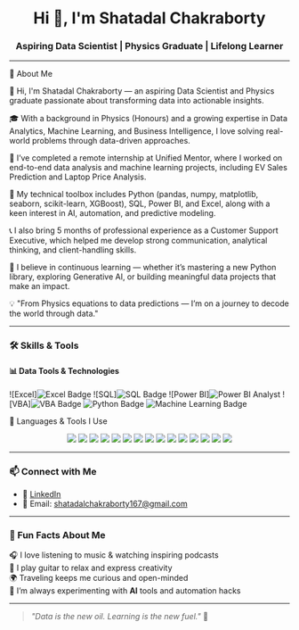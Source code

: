 <h1 align="center">Hi 👋, I'm Shatadal Chakraborty</h1>
<h3 align="center">Aspiring Data Scientist | Physics Graduate | Lifelong Learner</h3>

---

🚀 About Me

👋 Hi, I'm Shatadal Chakraborty — an aspiring Data Scientist and Physics graduate passionate about transforming data into actionable insights.

🎓 With a background in Physics (Honours) and a growing expertise in Data Analytics, Machine Learning, and Business Intelligence, I love solving real-world problems through data-driven approaches.

💼 I’ve completed a remote internship at Unified Mentor, where I worked on end-to-end data analysis and machine learning projects, including EV Sales Prediction and Laptop Price Analysis.

🧠 My technical toolbox includes Python (pandas, numpy, matplotlib, seaborn, scikit-learn, XGBoost), SQL, Power BI, and Excel, along with a keen interest in AI, automation, and predictive modeling.

📞 I also bring 5 months of professional experience as a Customer Support Executive, which helped me develop strong communication, analytical thinking, and client-handling skills.

🌱 I believe in continuous learning — whether it’s mastering a new Python library, exploring Generative AI, or building meaningful data projects that make an impact.

💡 "From Physics equations to data predictions — I’m on a journey to decode the world through data."

---

### 🛠️ Skills & Tools

#### 📊 Data Tools & Technologies
![Excel]![Excel Badge ](https://github.com/user-attachments/assets/5752808e-a4e7-445b-b8c2-c1059609aef2)
![SQL]![SQL Badge ](https://github.com/user-attachments/assets/c7acd02d-2d5f-4701-99ea-25d3d8335ed0)
![Power BI]![Power BI Analyst](https://github.com/user-attachments/assets/4986442d-858c-4535-a63c-2fd6b451cc16)
![VBA]![VBA Badge](https://github.com/user-attachments/assets/09d83d6e-0fd9-4bb2-9da0-acfa4f863860)
![Python Badge](https://github.com/user-attachments/assets/1699b8b0-c74a-4fd6-be7b-d821a66fe26f)
![Machine Learning Badge](https://github.com/user-attachments/assets/31a31672-3fdb-4265-a5a8-b065838c97dc)




🧠 Languages & Tools I Use
<p align="center"> <!-- Programming & Data --> <img src="https://img.shields.io/badge/Python-3776AB?style=for-the-badge&logo=python&logoColor=white" /> <img src="https://img.shields.io/badge/NumPy-013243?style=for-the-badge&logo=numpy&logoColor=white" /> <img src="https://img.shields.io/badge/Pandas-150458?style=for-the-badge&logo=pandas&logoColor=white" /> <img src="https://img.shields.io/badge/Matplotlib-11557C?style=for-the-badge&logo=plotly&logoColor=white" /> <img src="https://img.shields.io/badge/Seaborn-45b8ac?style=for-the-badge" /> <img src="https://img.shields.io/badge/Scikit--learn-F7931E?style=for-the-badge&logo=scikit-learn&logoColor=white" /> <img src="https://img.shields.io/badge/XGBoost-EC4E20?style=for-the-badge" /> <img src="https://img.shields.io/badge/SQL-336791?style=for-the-badge&logo=postgresql&logoColor=white" /> <img src="https://img.shields.io/badge/Power%20BI-F2C811?style=for-the-badge&logo=power-bi&logoColor=black" /> <img src="https://img.shields.io/badge/Excel-217346?style=for-the-badge&logo=microsoft-excel&logoColor=white" /> <img src="https://img.shields.io/badge/VBA-185ABD?style=for-the-badge&logo=microsoft&logoColor=white" /> <img src="https://img.shields.io/badge/Jupyter-FA0F00?style=for-the-badge&logo=jupyter&logoColor=white" /> <img src="https://img.shields.io/badge/Google%20Colab-F9AB00?style=for-the-badge&logo=google-colab&logoColor=white" /> <img src="https://img.shields.io/badge/Streamlit-FF4B4B?style=for-the-badge&logo=streamlit&logoColor=white" /> <img src="https://img.shields.io/badge/GitHub-181717?style=for-the-badge&logo=github&logoColor=white" /> </p>

---


### 📫 Connect with Me

- 🔗 [LinkedIn](https://www.linkedin.com/in/shatadal-chakraborty-569903212/)
- 📧 Email: shatadalchakraborty167@gmail.com

---

### 🎯 Fun Facts About Me

🎧 I love listening to music & watching inspiring podcasts  
🎸 I play guitar to relax and express creativity  
🌍 Traveling keeps me curious and open-minded  
🤖 I’m always experimenting with **AI** tools and automation hacks  

---

> _"Data is the new oil. Learning is the new fuel."_ 🚀

